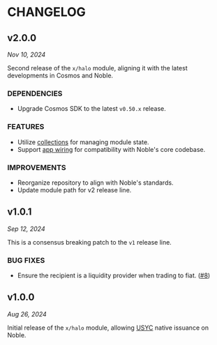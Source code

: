 # CHANGELOG

## v2.0.0

*Nov 10, 2024*

Second release of the `x/halo` module, aligning it with the latest developments in Cosmos and Noble.

### DEPENDENCIES

- Upgrade Cosmos SDK to the latest `v0.50.x` release.

### FEATURES

- Utilize [collections](https://docs.cosmos.network/v0.50/build/packages/collections) for managing module state.
- Support [app wiring](https://docs.cosmos.network/v0.50/build/building-apps/app-go-v2) for compatibility with Noble's core codebase.

### IMPROVEMENTS

- Reorganize repository to align with Noble's standards.
- Update module path for v2 release line.

## v1.0.1

*Sep 12, 2024*

This is a consensus breaking patch to the `v1` release line.

### BUG FIXES

- Ensure the recipient is a liquidity provider when trading to fiat. ([#8](https://github.com/noble-assets/halo/pull/8))

## v1.0.0

*Aug 26, 2024*

Initial release of the `x/halo` module, allowing [USYC](https://usyc.hashnote.com) native issuance on Noble.

